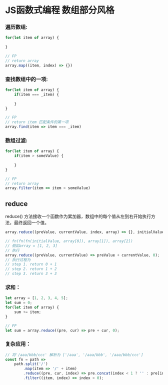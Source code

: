 # JS函数式编程 数组部分风格

### 遍历数组:
```javascript
for(let item of array) {
    
}

// FP
// return array
array.map((item, index) => {})
```

### 查找数组中的一项:
```javascript
for(let item of array) {
    if(item === _item) {
        
    }
}

// FP
// return item 匹配条件的第一项
array.find(item => item === _item)
```

### 数组过滤:
```javascript
for(let item of array) {
    if(item > someValue) {
        
    }
}

// FP
// return array
array.filter(item => item > someValue)
```

## reduce
reduce() 方法接收一个函数作为累加器，数组中的每个值从左到右开始执行方法，最终返回一个值。
```javascript
array.reduce((preValue, currentValue, index, array) => {}, initialValue);

// fn(fn(fn(initialValue, array[0]), array[1]), array[2])
// 假如array = [1, 2, 3]
// 执行
array.reduce((preValue, currentValue) => preValue + currentValue, 0);
// 执行过程为
// step 1. return 0 + 1
// step 2. return 1 + 2
// step 3. return 3 + 3
```

### 求和：
```javascript
let array = [1, 2, 3, 4, 5];
let sum = 0;
for(let item of array) {
    sum += item;
}

// FP
let sum = array.reduce((pre, cur) => pre + cur, 0);
```

### 复杂应用：
```javascript
// 将'/aaa/bbb/ccc' 解析为 ['/aaa', '/aaa/bbb', '/aaa/bbb/ccc']
const fn = path =>
    path.split('/')
        .map(item => '/' + item)
        .reduce((pre, cur, index) => pre.concat(index < 1 ? '' : pre[index - 1] + cur), [])
        .filter((item, index) => index > 0);
```

